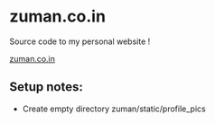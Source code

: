 # zuman.co.in
Source code to my personal website !

[zuman.co.in](https://zuman.co.in)

## Setup notes:
* Create empty directory zuman/static/profile_pics